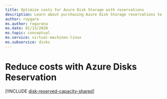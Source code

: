```yaml
---
title: Optimize costs for Azure Disk Storage with reservations
description: Learn about purchasing Azure Disk Storage reservations to save costs on premium SSD managed disks.
author: roygara
ms.author: rogarana
ms.date: 01/13/2020
ms.topic: conceptual
ms.service: virtual-machines-linux
ms.subservice: disks
---
```


# Reduce costs with Azure Disks Reservation
[!INCLUDE [disk-reserved-capacity-shared](../../../includes/disk-reserved-capacity-shared.md)]